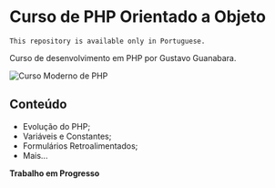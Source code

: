 # Curso de PHP Orientado a Objeto

`This repository is available only in Portuguese.`

Curso de desenvolvimento em PHP por Gustavo Guanabara.

![Curso Moderno de PHP]()

## Conteúdo

- Evolução do PHP;
- Variáveis e Constantes;
- Formulários Retroalimentados;
- Mais...

**Trabalho em Progresso**